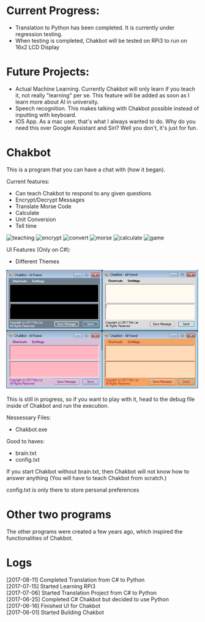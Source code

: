 # Current Progress:
- Translation to Python has been completed. It is currently under regression testing.
- When testing is completed, Chakbot will be tested on RPi3 to run on 16x2 LCD Display

# Future Projects:
- Actual Machine Learning. Currently Chakbot will only learn if you teach it, not really "learning" per se. This feature will be added as soon as I learn more about AI in university.
- Speech recognition. This makes talking with Chakbot possible instead of inputting with keyboard. 
- IOS App. As a mac user, that's what I always wanted to do. Why do you need this over Google Assistant and Siri? Well you don't, it's just for fun.

# Chakbot
This is a program that you can have a chat with (how it began).

Current features:
- Can teach Chakbot to respond to any given questions
- Encrypt/Decrypt Messages
- Translate Morse Code
- Calculate
- Unit Conversion
- Tell time

![teaching](https://github.com/kriskirla/AllProjects/tree/master/Chakbot_Python/img/teach.png)
![encrypt](https://github.com/kriskirla/AllProjects/tree/master/Chakbot_Python/img/encrypt.png)
![convert](https://github.com/kriskirla/AllProjects/tree/master/Chakbot_Python/img/convert.png)
![morse](https://github.com/kriskirla/AllProjects/tree/master/Chakbot_Python/img/morse.png)
![calculate](https://github.com/kriskirla/AllProjects/tree/master/Chakbot_Python/img/calculate.png)
![game](https://github.com/kriskirla/AllProjects/tree/master/Chakbot_Python/img/game.png)

UI Features (Only on C#):
- Different Themes

![Chakbot: Machine learning in C#](https://github.com/kriskirla/AllProjects/blob/master/chakbot.PNG)

This is still in progress, so if you want to play with it, head to the debug file inside of Chakbot and run the execution.

Nessessary Files:
- Chakbot.exe

Good to haves:
- brain.txt
- config.txt

If you start Chakbot without brain.txt, then Chakbot will not know how to answer anything (You will have to teach Chakbot from scratch.)

config.txt is only there to store personal preferences

# Other two programs
The other programs were created a few years ago, which inspired the functionalities of Chakbot.

# Logs
[2017-08-11] Completed Translation from C# to Python  
[2017-07-15] Started Learning RPi3  
[2017-07-06] Started Translation Project from C# to Python  
[2017-06-25] Completed C# Chakbot but decided to use Python  
[2017-06-16] Finished UI for Chakbot  
[2017-06-01] Started Building Chakbot  
